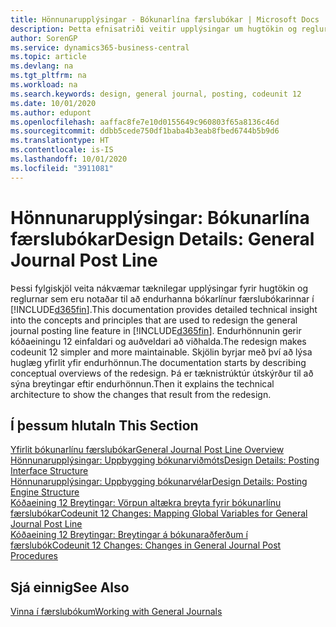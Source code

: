 ```yaml
---
title: Hönnunarupplýsingar - Bókunarlína færslubókar | Microsoft Docs
description: Þetta efnisatriði veitir upplýsingar um hugtökin og reglurnar sem eru notaðar til að endurhanna bókarlínur færslubókarinnar í Business Central.
author: SorenGP
ms.service: dynamics365-business-central
ms.topic: article
ms.devlang: na
ms.tgt_pltfrm: na
ms.workload: na
ms.search.keywords: design, general journal, posting, codeunit 12
ms.date: 10/01/2020
ms.author: edupont
ms.openlocfilehash: aaffac8fe7e10d0155649c960803f65a8136c46d
ms.sourcegitcommit: ddbb5cede750df1baba4b3eab8fbed6744b5b9d6
ms.translationtype: HT
ms.contentlocale: is-IS
ms.lasthandoff: 10/01/2020
ms.locfileid: "3911081"
---
```

# <a name="design-details-general-journal-post-line"></a><span data-ttu-id="f328b-103">Hönnunarupplýsingar: Bókunarlína færslubókar</span><span class="sxs-lookup"><span data-stu-id="f328b-103">Design Details: General Journal Post Line</span></span>
<span data-ttu-id="f328b-104">Þessi fylgiskjöl veita nákvæmar tæknilegar upplýsingar fyrir hugtökin og reglurnar sem eru notaðar til að endurhanna bókarlínur færslubókarinnar í [!INCLUDE[d365fin](includes/d365fin_md.md)].</span><span class="sxs-lookup"><span data-stu-id="f328b-104">This documentation provides detailed technical insight into the concepts and principles that are used to redesign the general journal posting line feature in [!INCLUDE[d365fin](includes/d365fin_md.md)].</span></span> <span data-ttu-id="f328b-105">Endurhönnunin gerir kóðaeiningu 12 einfaldari og auðveldari að viðhalda.</span><span class="sxs-lookup"><span data-stu-id="f328b-105">The redesign makes codeunit 12 simpler and more maintainable.</span></span> <span data-ttu-id="f328b-106">Skjölin byrjar með því að lýsa huglæg yfirlit yfir endurhönnun.</span><span class="sxs-lookup"><span data-stu-id="f328b-106">The documentation starts by describing conceptual overviews of the redesign.</span></span> <span data-ttu-id="f328b-107">Þá er tæknistrúktúr útskýrður til að sýna breytingar eftir endurhönnun.</span><span class="sxs-lookup"><span data-stu-id="f328b-107">Then it explains the technical architecture to show the changes that result from the redesign.</span></span>  

## <a name="in-this-section"></a><span data-ttu-id="f328b-108">Í þessum hluta</span><span class="sxs-lookup"><span data-stu-id="f328b-108">In This Section</span></span>  
[<span data-ttu-id="f328b-109">Yfirlit bókunarlínu færslubókar</span><span class="sxs-lookup"><span data-stu-id="f328b-109">General Journal Post Line Overview</span></span>](design-details-general-journal-post-line-overview.md)  
[<span data-ttu-id="f328b-110">Hönnunarupplýsingar: Uppbygging bókunarviðmóts</span><span class="sxs-lookup"><span data-stu-id="f328b-110">Design Details: Posting Interface Structure</span></span>](design-details-posting-interface-structure.md)  
[<span data-ttu-id="f328b-111">Hönnunarupplýsingar: Uppbygging bókunarvélar</span><span class="sxs-lookup"><span data-stu-id="f328b-111">Design Details: Posting Engine Structure</span></span>](design-details-posting-engine-structure.md)  
[<span data-ttu-id="f328b-112">Kóðaeining 12 Breytingar: Vörpun altækra breyta fyrir bókunarlínu færslubókar</span><span class="sxs-lookup"><span data-stu-id="f328b-112">Codeunit 12 Changes: Mapping Global Variables for General Journal Post Line</span></span>](design-details-codeunit-12-changes-mapping-global-variables-for-general-journal-post-line.md)  
[<span data-ttu-id="f328b-113">Kóðaeining 12 Breytingar: Breytingar á bókunaraðferðum í færslubók</span><span class="sxs-lookup"><span data-stu-id="f328b-113">Codeunit 12 Changes: Changes in General Journal Post Procedures</span></span>](design-details-codeunit-12-changes-changes-in-general-journal-post-procedures.md)  

## <a name="see-also"></a><span data-ttu-id="f328b-114">Sjá einnig</span><span class="sxs-lookup"><span data-stu-id="f328b-114">See Also</span></span>  
[<span data-ttu-id="f328b-115">Vinna í færslubókum</span><span class="sxs-lookup"><span data-stu-id="f328b-115">Working with General Journals</span></span>](ui-work-general-journals.md)

